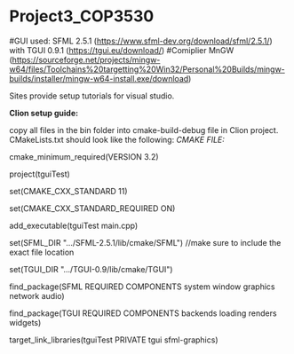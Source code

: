 # Project3_COP3530

#GUI used: SFML 2.5.1 (https://www.sfml-dev.org/download/sfml/2.5.1/) with TGUI 0.9.1 (https://tgui.eu/download/)
#Comiplier MnGW (https://sourceforge.net/projects/mingw-w64/files/Toolchains%20targetting%20Win32/Personal%20Builds/mingw-builds/installer/mingw-w64-install.exe/download)

Sites provide setup tutorials for visual studio.


**Clion setup guide:**

copy all files in the bin folder into cmake-build-debug file in Clion project.
CMakeLists.txt should look like the following:
_CMAKE FILE:_

cmake_minimum_required(VERSION 3.2)

project(tguiTest)

set(CMAKE_CXX_STANDARD 11)

set(CMAKE_CXX_STANDARD_REQUIRED ON)

add_executable(tguiTest main.cpp)

set(SFML_DIR ".../SFML-2.5.1/lib/cmake/SFML") //make sure to include the exact file location

set(TGUI_DIR ".../TGUI-0.9/lib/cmake/TGUI")

find_package(SFML REQUIRED COMPONENTS system window graphics network audio)

find_package(TGUI REQUIRED COMPONENTS backends loading renders widgets)

target_link_libraries(tguiTest PRIVATE tgui sfml-graphics)

